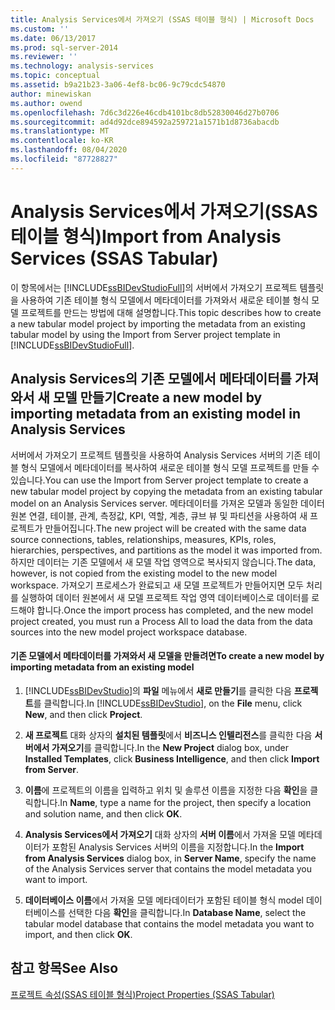 ```yaml
---
title: Analysis Services에서 가져오기 (SSAS 테이블 형식) | Microsoft Docs
ms.custom: ''
ms.date: 06/13/2017
ms.prod: sql-server-2014
ms.reviewer: ''
ms.technology: analysis-services
ms.topic: conceptual
ms.assetid: b9a21b23-3a06-4ef8-bc06-9c79cdc54870
author: minewiskan
ms.author: owend
ms.openlocfilehash: 7d6c3d226e46cdb4101bc8db52830046d27b0706
ms.sourcegitcommit: ad4d92dce894592a259721a1571b1d8736abacdb
ms.translationtype: MT
ms.contentlocale: ko-KR
ms.lasthandoff: 08/04/2020
ms.locfileid: "87728827"
---
```

# <a name="import-from-analysis-services-ssas-tabular"></a><span data-ttu-id="0db9e-102">Analysis Services에서 가져오기(SSAS 테이블 형식)</span><span class="sxs-lookup"><span data-stu-id="0db9e-102">Import from Analysis Services (SSAS Tabular)</span></span>
  <span data-ttu-id="0db9e-103">이 항목에서는 [!INCLUDE[ssBIDevStudioFull](../../includes/ssbidevstudiofull-md.md)]의 서버에서 가져오기 프로젝트 템플릿을 사용하여 기존 테이블 형식 모델에서 메타데이터를 가져와서 새로운 테이블 형식 모델 프로젝트를 만드는 방법에 대해 설명합니다.</span><span class="sxs-lookup"><span data-stu-id="0db9e-103">This topic describes how to create a new tabular model project by importing the metadata from an existing tabular model by using the Import from Server project template in [!INCLUDE[ssBIDevStudioFull](../../includes/ssbidevstudiofull-md.md)].</span></span>  
  
## <a name="create-a-new-model-by-importing-metadata-from-an-existing-model-in-analysis-services"></a><span data-ttu-id="0db9e-104">Analysis Services의 기존 모델에서 메타데이터를 가져와서 새 모델 만들기</span><span class="sxs-lookup"><span data-stu-id="0db9e-104">Create a new model by importing metadata from an existing model in Analysis Services</span></span>  
 <span data-ttu-id="0db9e-105">서버에서 가져오기 프로젝트 템플릿을 사용하여 Analysis Services 서버의 기존 테이블 형식 모델에서 메타데이터를 복사하여 새로운 테이블 형식 모델 프로젝트를 만들 수 있습니다.</span><span class="sxs-lookup"><span data-stu-id="0db9e-105">You can use the Import from Server project template to create a new tabular model project by copying the metadata from an existing tabular model on an Analysis Services server.</span></span> <span data-ttu-id="0db9e-106">메타데이터를 가져온 모델과 동일한 데이터 원본 연결, 테이블, 관계, 측정값, KPI, 역할, 계층, 큐브 뷰 및 파티션을 사용하여 새 프로젝트가 만들어집니다.</span><span class="sxs-lookup"><span data-stu-id="0db9e-106">The new project will be created with the same data source connections, tables, relationships, measures, KPIs, roles, hierarchies, perspectives, and partitions as the model it was imported from.</span></span> <span data-ttu-id="0db9e-107">하지만 데이터는 기존 모델에서 새 모델 작업 영역으로 복사되지 않습니다.</span><span class="sxs-lookup"><span data-stu-id="0db9e-107">The data, however, is not copied from the existing model to the new model workspace.</span></span> <span data-ttu-id="0db9e-108">가져오기 프로세스가 완료되고 새 모델 프로젝트가 만들어지면 모두 처리를 실행하여 데이터 원본에서 새 모델 프로젝트 작업 영역 데이터베이스로 데이터를 로드해야 합니다.</span><span class="sxs-lookup"><span data-stu-id="0db9e-108">Once the import process has completed, and the new model project created, you must run a Process All to load the data from the data sources into the new model project workspace database.</span></span>  
  
#### <a name="to-create-a-new-model-by-importing-metadata-from-an-existing-model"></a><span data-ttu-id="0db9e-109">기존 모델에서 메타데이터를 가져와서 새 모델을 만들려면</span><span class="sxs-lookup"><span data-stu-id="0db9e-109">To create a new model by importing metadata from an existing model</span></span>  
  
1.  <span data-ttu-id="0db9e-110">[!INCLUDE[ssBIDevStudio](../../includes/ssbidevstudio-md.md)]의 **파일** 메뉴에서 **새로 만들기**를 클릭한 다음 **프로젝트**를 클릭합니다.</span><span class="sxs-lookup"><span data-stu-id="0db9e-110">In [!INCLUDE[ssBIDevStudio](../../includes/ssbidevstudio-md.md)], on the **File** menu, click **New**, and then click **Project**.</span></span>  
  
2.  <span data-ttu-id="0db9e-111">**새 프로젝트** 대화 상자의 **설치된 템플릿**에서 **비즈니스 인텔리전스**를 클릭한 다음 **서버에서 가져오기**를 클릭합니다.</span><span class="sxs-lookup"><span data-stu-id="0db9e-111">In the **New Project** dialog box, under **Installed Templates**, click **Business Intelligence**, and then click **Import from Server**.</span></span>  
  
3.  <span data-ttu-id="0db9e-112">**이름**에 프로젝트의 이름을 입력하고 위치 및 솔루션 이름을 지정한 다음 **확인**을 클릭합니다.</span><span class="sxs-lookup"><span data-stu-id="0db9e-112">In **Name**, type a name for the project, then specify a location and solution name, and then click **OK**.</span></span>  
  
4.  <span data-ttu-id="0db9e-113">**Analysis Services에서 가져오기** 대화 상자의 **서버 이름**에서 가져올 모델 메타데이터가 포함된 Analysis Services 서버의 이름을 지정합니다.</span><span class="sxs-lookup"><span data-stu-id="0db9e-113">In the **Import from Analysis Services** dialog box, in **Server Name**, specify the name of the Analysis Services server that contains the model metadata you want to import.</span></span>  
  
5.  <span data-ttu-id="0db9e-114">**데이터베이스 이름**에서 가져올 모델 메타데이터가 포함된 테이블 형식 model 데이터베이스를 선택한 다음 **확인**을 클릭합니다.</span><span class="sxs-lookup"><span data-stu-id="0db9e-114">In **Database Name**, select the tabular model database that contains the model metadata you want to import, and then click **OK**.</span></span>  
  
## <a name="see-also"></a><span data-ttu-id="0db9e-115">참고 항목</span><span class="sxs-lookup"><span data-stu-id="0db9e-115">See Also</span></span>  
 [<span data-ttu-id="0db9e-116">프로젝트 속성&#40;SSAS 테이블 형식&#41;</span><span class="sxs-lookup"><span data-stu-id="0db9e-116">Project Properties &#40;SSAS Tabular&#41;</span></span>](properties-ssas-tabular.md)  
  
  
